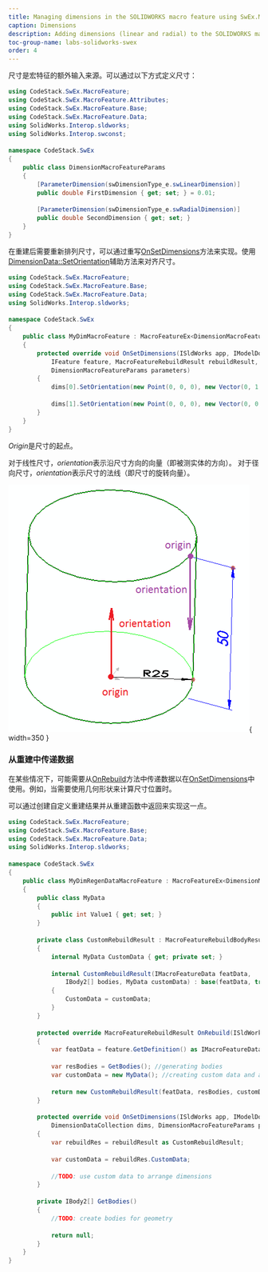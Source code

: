 ```yaml
---
title: Managing dimensions in the SOLIDWORKS macro feature using SwEx.MacroFeature framework
caption: Dimensions
description: Adding dimensions (linear and radial) to the SOLIDWORKS macro feature using SwEx.MacroFeature framework
toc-group-name: labs-solidworks-swex
order: 4
---
```

尺寸是宏特征的额外输入来源。可以通过以下方式定义尺寸：

~~~ cs
using CodeStack.SwEx.MacroFeature;
using CodeStack.SwEx.MacroFeature.Attributes;
using CodeStack.SwEx.MacroFeature.Base;
using CodeStack.SwEx.MacroFeature.Data;
using SolidWorks.Interop.sldworks;
using SolidWorks.Interop.swconst;

namespace CodeStack.SwEx
{
    public class DimensionMacroFeatureParams
    {
        [ParameterDimension(swDimensionType_e.swLinearDimension)]
        public double FirstDimension { get; set; } = 0.01;

        [ParameterDimension(swDimensionType_e.swRadialDimension)]
        public double SecondDimension { get; set; }
    }    
}

~~~



在重建后需要重新排列尺寸，可以通过重写[OnSetDimensions](https://docs.codestack.net/swex/macro-feature/html/M_CodeStack_SwEx_MacroFeature_MacroFeatureEx_1_OnSetDimensions.htm)方法来实现。使用[DimensionData::SetOrientation](https://docs.codestack.net/swex/macro-feature/html/M_CodeStack_SwEx_MacroFeature_Data_DimensionDataExtension_SetOrientation.htm)辅助方法来对齐尺寸。

~~~ cs
using CodeStack.SwEx.MacroFeature;
using CodeStack.SwEx.MacroFeature.Base;
using CodeStack.SwEx.MacroFeature.Data;
using SolidWorks.Interop.sldworks;

namespace CodeStack.SwEx
{
    public class MyDimMacroFeature : MacroFeatureEx<DimensionMacroFeatureParams>
    {
        protected override void OnSetDimensions(ISldWorks app, IModelDoc2 model,
            IFeature feature, MacroFeatureRebuildResult rebuildResult, DimensionDataCollection dims,
            DimensionMacroFeatureParams parameters)
        {
            dims[0].SetOrientation(new Point(0, 0, 0), new Vector(0, 1, 0));

            dims[1].SetOrientation(new Point(0, 0, 0), new Vector(0, 0, 1));
        }
    }
}

~~~



*Origin*是尺寸的起点。

对于线性尺寸，*orientation*表示沿尺寸方向的向量（即被测实体的方向）。
对于径向尺寸，*orientation*表示尺寸的法线（即尺寸的旋转向量）。

![尺寸的方向](dimensions-orientation.png){ width=350 }

### 从重建中传递数据

在某些情况下，可能需要从[OnRebuild](https://docs.codestack.net/swex/macro-feature/html/M_CodeStack_SwEx_MacroFeature_MacroFeatureEx_1_OnRebuild.htm)方法中传递数据以在[OnSetDimensions](https://docs.codestack.net/swex/macro-feature/html/M_CodeStack_SwEx_MacroFeature_MacroFeatureEx_1_OnSetDimensions.htm)中使用。例如，当需要使用几何形状来计算尺寸位置时。

可以通过创建自定义重建结果并从重建函数中返回来实现这一点。

~~~ cs
using CodeStack.SwEx.MacroFeature;
using CodeStack.SwEx.MacroFeature.Base;
using CodeStack.SwEx.MacroFeature.Data;
using SolidWorks.Interop.sldworks;

namespace CodeStack.SwEx
{
    public class MyDimRegenDataMacroFeature : MacroFeatureEx<DimensionMacroFeatureParams>
    {
        public class MyData
        {
            public int Value1 { get; set; }
        }

        private class CustomRebuildResult : MacroFeatureRebuildBodyResult
        {
            internal MyData CustomData { get; private set; }

            internal CustomRebuildResult(IMacroFeatureData featData,
                IBody2[] bodies, MyData customData) : base(featData, true, bodies)
            {
                CustomData = customData;
            }
        }

        protected override MacroFeatureRebuildResult OnRebuild(ISldWorks app, IModelDoc2 model, IFeature feature, DimensionMacroFeatureParams parameters)
        {
            var featData = feature.GetDefinition() as IMacroFeatureData;

            var resBodies = GetBodies(); //generating bodies
            var customData = new MyData(); //creating custom data and assigning required values

            return new CustomRebuildResult(featData, resBodies, customData); //returning custom rebuild result
        }

        protected override void OnSetDimensions(ISldWorks app, IModelDoc2 model, IFeature feature, MacroFeatureRebuildResult rebuildResult,
            DimensionDataCollection dims, DimensionMacroFeatureParams parameters)
        {
            var rebuildRes = rebuildResult as CustomRebuildResult;

            var customData = rebuildRes.CustomData;

            //TODO: use custom data to arrange dimensions
        }

        private IBody2[] GetBodies()
        {
            //TODO: create bodies for geometry

            return null;
        }
    }
}

~~~

